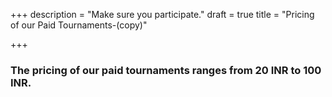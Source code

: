 +++
description = "Make sure you participate."
draft = true
title = "Pricing of our Paid Tournaments-(copy)"

+++
### The pricing of our paid tournaments ranges from 20 INR to 100 INR.